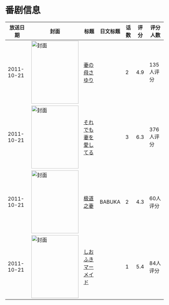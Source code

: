 # 番剧信息

|放送日期|封面|标题|日文标题|话数|评分|评分人数|
|---|---|---|---|---|---|---|
|2011-10-21|<img src="/img/no_icon_subject.png" alt="封面" style="width:150px;height:200px;object-fit:cover;">|[妻の母さゆり](https://bangumi.tv/subject/37661)||2|4.9|135人评分|
|2011-10-21|<img src="/img/no_icon_subject.png" alt="封面" style="width:150px;height:200px;object-fit:cover;">|[それでも妻を愛してる](https://bangumi.tv/subject/68674)||3|6.3|376人评分|
|2011-10-21|<img src="/img/no_icon_subject.png" alt="封面" style="width:150px;height:200px;object-fit:cover;">|[极道之妻](https://bangumi.tv/subject/69192)|BABUKA|2|4.3|60人评分|
|2011-10-21|<img src="/img/no_icon_subject.png" alt="封面" style="width:150px;height:200px;object-fit:cover;">|[しおふきマーメイド](https://bangumi.tv/subject/70427)||1|5.4|84人评分|
